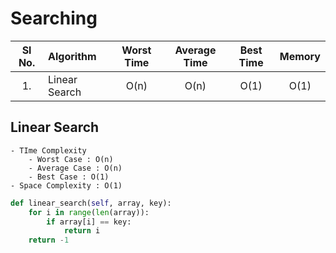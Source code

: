 # Searching

| Sl No. | Algorithm | Worst Time | Average Time | Best Time | Memory |
| :---: | :--- | :---: | :---: | :---: | :---: 
| 1. | Linear Search | O(n) | O(n) | O(1) | O(1)|

## Linear Search

```text
- TIme Complexity
    - Worst Case : O(n)
    - Average Case : O(n)
    - Best Case : O(1)
- Space Complexity : O(1)
```

```python
def linear_search(self, array, key):
    for i in range(len(array)):
        if array[i] == key:
            return i
    return -1
```